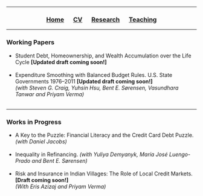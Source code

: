___

<h3> 
    <p align="center"> 
        <a href="https://xmgbautista.github.io/">Home</a> &emsp;
        <a href="https://xmgbautista.github.io/cv_xmgbautista.pdf">CV</a> &emsp;
        <a href="https://xmgbautista.github.io/research">Research</a> &emsp;
        <a href="https://xmgbautista.github.io/teaching">Teaching</a>
    </p>
</h3>

___

<h3> Working Papers </h3>
<ul>
  <li> Student Debt, Homeownership, and Wealth Accumulation over the Life Cycle <b>[Updated draft coming soon!]</b> </li> 
       <br>
  <li> Expenditure Smoothing with Balanced Budget Rules. U.S. State Governments 1976&ndash;2011 <b>[Updated draft coming soon!]</b> 
       <br>
       <em>(with Steven G. Craig, Yuhsin Hsu, Bent E. Sørensen, Vasundhara Tanwar and Priyam Verma)</em> </li>
       <br>
</ul>

___

<h3> Works in Progress </h3>
<ul>
  <li> A Key to the Puzzle: Financial Literacy and the Credit Card Debt Puzzle. <em>(with Daniel Jacobs)</em> </li> 
       <br>
  <li> Inequality in Refinancing. <em>(with Yuliya Demyanyk, María José  Luengo-Prado and Bent E. Sørensen)</em> </li>
       <br>
  <li> Risk and Insurance in Indian Villages: The Role of Local Credit Markets. <b>[Draft coming soon!]</b> 
       <br>
       <em>(With Eris Azizaj and Priyam Verma)</em> </li>
</ul>
